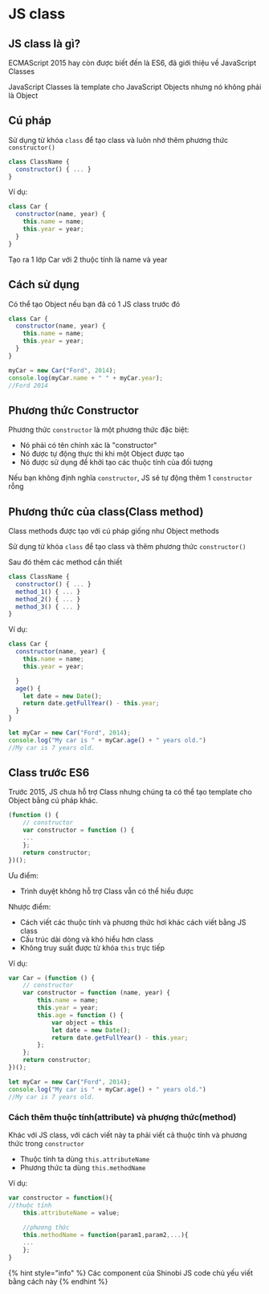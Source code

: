 # JS class

## JS class là gì?

ECMAScript 2015 hay còn được biết đến là ES6, đã giới thiệu về JavaScript Classes

JavaScript Classes là template cho JavaScript Objects nhưng nó không phải là Object

## Cú pháp

 Sử dụng từ khóa `class` để tạo class và luôn nhớ thêm phương thức `constructor()`

```javascript
class ClassName {
  constructor() { ... }
}
```

Ví dụ: 

```javascript
class Car {
  constructor(name, year) {
    this.name = name;
    this.year = year;
  }
}
```

Tạo ra 1 lớp Car với 2 thuộc tính là name và year

## Cách sử dụng

Có thể tạo Object nếu bạn đã có 1 JS class trước đó

```javascript
class Car {
  constructor(name, year) {
    this.name = name;
    this.year = year;
  }
}

myCar = new Car("Ford", 2014);
console.log(myCar.name + " " + myCar.year);
//Ford 2014
```

## Phương thức Constructor

Phương thức `constructor` là một phương thức đặc biệt:

* Nó phải có tên chính xác là "constructor"
* Nó được tự động thực thi khi một Object được tạo
* Nó được sử dụng để khởi tạo các thuộc tính của đối tượng

Nếu bạn không định nghĩa `constructor`, JS sẽ tự động thêm 1 `constructor` rỗng 

## Phương thức của class\(Class method\)

Class methods được tạo với cú pháp giống như Object methods

Sử dụng từ khóa `class` để tạo class và thêm phương thức `constructor()` 

Sau đó thêm các method cần thiết

```javascript
class ClassName {
  constructor() { ... }
  method_1() { ... }
  method_2() { ... }
  method_3() { ... }
}
```

Ví dụ:

```javascript
class Car {
  constructor(name, year) {
    this.name = name;
    this.year = year;

  }
  age() {
    let date = new Date();
    return date.getFullYear() - this.year;
  }
}

let myCar = new Car("Ford", 2014);
console.log("My car is " + myCar.age() + " years old.")
//My car is 7 years old.
```

## Class trước ES6

Trước 2015, JS chưa hỗ trợ Class nhưng chúng ta có thể tạo template cho Object bằng cú pháp khác.

```javascript
(function () {
    // constructor
    var constructor = function () {
    ...
    };
    return constructor;
})();
```

 Ưu điểm:

* Trình duyệt không hỗ trợ Class vẫn có thể hiểu được

Nhược điểm:

* Cách viết các thuộc tính và phương thức hơi khác cách viết bằng JS class
* Cấu trúc dài dòng và khó hiểu hơn class
* Không truy suất được từ khóa `this` trực tiếp

Ví dụ:

```javascript
var Car = (function () {
    // constructor
    var constructor = function (name, year) {
        this.name = name;
        this.year = year;
        this.age = function () {
            var object = this
            let date = new Date();
            return date.getFullYear() - this.year;
        };
    };
    return constructor;
})();

let myCar = new Car("Ford", 2014);
console.log("My car is " + myCar.age() + " years old.")
//My car is 7 years old.
```

### Cách thêm thuộc tính\(attribute\) và phượng thức\(method\)

Khác với JS class, với cách viết này ta phải viết cả thuộc tính và phương thức trong `constructor` 

* Thuộc tính ta dùng `this.attributeName`
* Phương thức ta dùng `this.methodName`

Ví dụ:

```javascript
var constructor = function(){
//thuộc tính
    this.attributeName = value;
    
    //phương thức
    this.methodName = function(param1,param2,...){
    ...
    };
}
```

{% hint style="info" %}
Các component của Shinobi JS code chủ yếu viết bằng cách này
{% endhint %}

